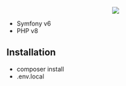 <p align="center"><a href="https://symfony.com" target="_blank">
    <img src="https://symfony.com/logos/symfony_black_02.svg">
</a></p>

- Symfony v6
- PHP v8

Installation
------------

* composer install
* .env.local
